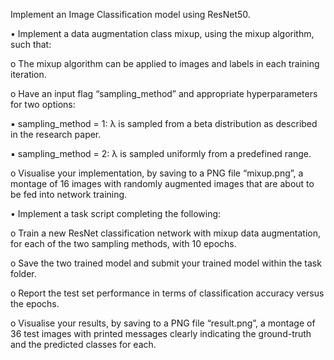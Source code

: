 Implement an Image Classification model using ResNet50.

• Implement a data augmentation class mixup, using the mixup algorithm, such that:

o The mixup algorithm can be applied to images and labels in each training iteration.

o Have an input flag “sampling_method” and appropriate hyperparameters for two options:

  ▪ sampling_method = 1: λ is sampled from a beta distribution as described in the research paper.

  ▪ sampling_method = 2: λ is sampled uniformly from a predefined range.

o Visualise your implementation, by saving to a PNG file “mixup.png”, a montage of 16 images
with randomly augmented images that are about to be fed into network training.

• Implement a task script completing the following:

o Train a new ResNet classification network with mixup data augmentation, for each of the two
sampling methods, with 10 epochs.

o Save the two trained model and submit your trained model within the task folder.

o Report the test set performance in terms of classification accuracy versus the epochs.

o Visualise your results, by saving to a PNG file “result.png”, a montage of 36 test images with
printed messages clearly indicating the ground-truth and the predicted classes for each.
